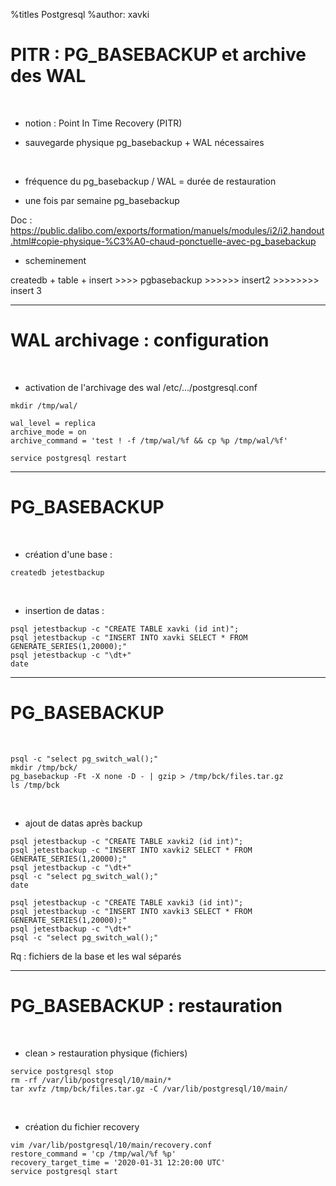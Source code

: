%titles Postgresql
%author: xavki

# PITR : PG_BASEBACKUP et archive des WAL


<br>

* notion : Point In Time Recovery (PITR)

* sauvegarde physique pg_basebackup + WAL nécessaires

<br>

* fréquence du pg_basebackup / WAL = durée de restauration

* une fois par semaine pg_basebackup

Doc : https://public.dalibo.com/exports/formation/manuels/modules/i2/i2.handout.html#copie-physique-%C3%A0-chaud-ponctuelle-avec-pg_basebackup


* scheminement

createdb + table + insert >>>> pgbasebackup >>>>>> insert2  >>>>>>>> insert 3

---------------------------------------------------------------------

# WAL archivage : configuration

<br>

* activation de l'archivage des wal /etc/.../postgresql.conf

```
mkdir /tmp/wal/

wal_level = replica
archive_mode = on
archive_command = 'test ! -f /tmp/wal/%f && cp %p /tmp/wal/%f'

service postgresql restart
```

-------------------------------------------------------------------

# PG_BASEBACKUP

<br>

* création d'une base :

```
createdb jetestbackup
```

<br>

* insertion de datas :

```
psql jetestbackup -c "CREATE TABLE xavki (id int)";
psql jetestbackup -c "INSERT INTO xavki SELECT * FROM GENERATE_SERIES(1,20000);"
psql jetestbackup -c "\dt+"
date
```

-------------------------------------------------------------------

# PG_BASEBACKUP


<br>

```
psql -c "select pg_switch_wal();"
mkdir /tmp/bck/
pg_basebackup -Ft -X none -D - | gzip > /tmp/bck/files.tar.gz
ls /tmp/bck
```

<br>

* ajout de datas après backup

```
psql jetestbackup -c "CREATE TABLE xavki2 (id int)";
psql jetestbackup -c "INSERT INTO xavki2 SELECT * FROM GENERATE_SERIES(1,20000);"
psql jetestbackup -c "\dt+"
psql -c "select pg_switch_wal();"
date
```

```
psql jetestbackup -c "CREATE TABLE xavki3 (id int)";
psql jetestbackup -c "INSERT INTO xavki3 SELECT * FROM GENERATE_SERIES(1,20000);"
psql jetestbackup -c "\dt+"
psql -c "select pg_switch_wal();"
```

Rq : fichiers de la base et les wal séparés


--------------------------------------------------------------------


# PG_BASEBACKUP : restauration


<br>

* clean > restauration physique (fichiers)

```
service postgresql stop
rm -rf /var/lib/postgresql/10/main/*
tar xvfz /tmp/bck/files.tar.gz -C /var/lib/postgresql/10/main/
```

<br>

* création du fichier recovery

```
vim /var/lib/postgresql/10/main/recovery.conf
restore_command = 'cp /tmp/wal/%f %p'
recovery_target_time = '2020-01-31 12:20:00 UTC'
service postgresql start
```
